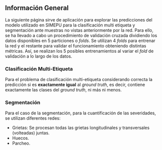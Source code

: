 ## Información General
La siguiente página sirve de aplicación para explorar las predicciones del modelo utilizado en SIMEPU para la 
clasificación multi etiqueta y segmentación ante muestras no vistas anteriormente por la red. Para ello,
se ha llevado a cabo un procedimiento de validación cruzada dividiendo los datos disponibles en 5 particiones o *folds*. 
Se utilizan 4 *folds* para entrenar la red y el restante para validar el funcionamiento obteniendo distintas métricas.
Así, se realizan los 5 posibles entrenamientos al variar el *fold* de validación a lo largo de los datos.

### Clasificación Multi-Etiqueta
Para el problema de clasificación multi-etiqueta considerando correcta la predicción si es **exactamente igual** 
al *ground truth*, es decir, contiene exactamente las clases del *ground truth*, ni más ni menos.

### Segmentación
Para el caso de la segmentación, para la cuantificación de las severidades, se utilizan diferentes redes:

  - Grietas: Se procesan todas las grietas longitudinales y transversales (volteadas) juntas. 
  - Huecos.
  - Parcheo.